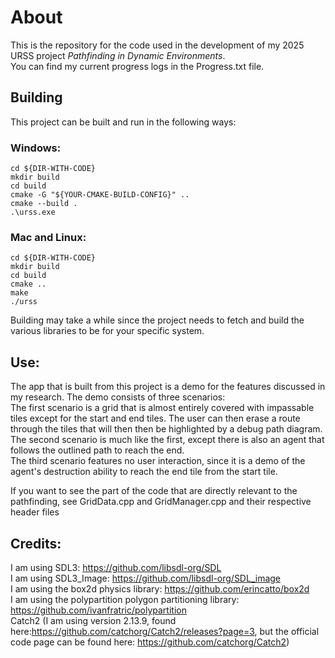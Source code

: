 # About  
This is the repository for the code used in the development of my 2025 URSS project *Pathfinding in Dynamic Environments*.  
You can find my current progress logs in the Progress.txt file.

## Building  
This project can be built and run in the following ways:  
### Windows:  
```
cd ${DIR-WITH-CODE}  
mkdir build
cd build
cmake -G "${YOUR-CMAKE-BUILD-CONFIG}" ..
cmake --build .
.\urss.exe
```
### Mac and Linux:  
```
cd ${DIR-WITH-CODE}  
mkdir build
cd build
cmake ..
make
./urss
```
Building may take a while since the project needs to fetch and build the various libraries to be for your specific system.
## Use:  
The app that is built from this project is a demo for the features discussed in my research. The demo consists of three scenarios:  
The first scenario is a grid that is almost entirely covered with impassable tiles except for the start and end tiles. The user can then erase a route through
the tiles that will then then be highlighted by a debug path diagram.  
The second scenario is much like the first, except there is also an agent that follows the outlined path to reach the end.  
The third scenario features no user interaction, since it is a demo of the agent's destruction ability to reach the end tile from the start tile.  
  
If you want to see the part of the code that are directly relevant to the pathfinding, see GridData.cpp and GridManager.cpp and their respective header files
## Credits:  
I am using SDL3: https://github.com/libsdl-org/SDL  
I am using SDL3_Image: https://github.com/libsdl-org/SDL_image  
I am using the box2d physics library: https://github.com/erincatto/box2d  
I am using the polypartition polygon partitioning library: https://github.com/ivanfratric/polypartition  
Catch2 (I am using version 2.13.9, found here:https://github.com/catchorg/Catch2/releases?page=3, but the official code page can be found here: https://github.com/catchorg/Catch2)  
